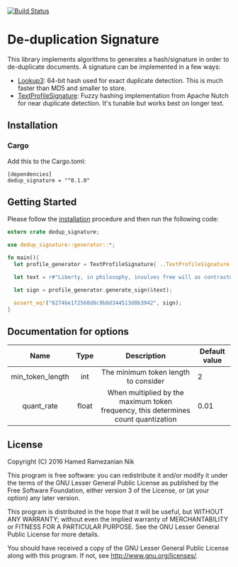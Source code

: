 [![Build Status](https://travis-ci.org/iCEAGE/dedup_signature.svg?branch=master)](https://travis-ci.org/iCEAGE/dedup_signature)

# De-duplication Signature

This library implements algorithms to generates a hash/signature in order to de-duplicate documents. A signature can be implemented in a few ways:

* [Lookup3](http://burtleburtle.net/bob/c/lookup3.c): 64-bit hash used for exact duplicate detection. This is much faster than MD5 and smaller to store.
* [TextProfileSignature](http://wiki.apache.org/solr/TextProfileSignature): Fuzzy hashing implementation from Apache Nutch for near duplicate detection. It's tunable but works best on longer text.


## Installation

### Cargo

Add this to the Cargo.toml:

    [dependencies]
    dedup_signature = "^0.1.0"


## Getting Started

Please follow the [installation](#installation) procedure and then run the following code:

```rust
extern crate dedup_signature;

use dedup_signature::generator::*;

fn main(){
  let profile_generator = TextProfileSignature{ ..TextProfileSignature::default() };

  let text = r#"Liberty, in philosophy, involves free will as contrasted with determinism.[1] In politics, liberty consists of the social and political freedoms enjoyed by all citizens.[2] In theology, liberty is freedom from the bondage of sin.[3] Generally, liberty seems to be distinct from freedom in that freedom concerns itself primarily, if not exclusively, with the ability to do as one wills and what one has the power to do; whereas liberty also takes into account the rights of all involved. As such, liberty can be thought of as freedom limited by rights, and therefore cannot be abused."#;

  let sign = profile_generator.generate_sign(&text);

  assert_eq!("6274be1f2560d8c9b8d344513d0b3942", sign);
}
```

## Documentation for options

|       Name       |  Type |                                     Description                                    | Default value |
|:----------------:|:-----:|:----------------------------------------------------------------------------------:|---------------|
| min_token_length |  int  | The minimum token length to consider                                               | 2             |
|    quant_rate    | float | When multiplied by the maximum token frequency, this determines count quantization | 0.01          |

## License

Copyright (C) 2016  Hamed Ramezanian Nik

This program is free software: you can redistribute it and/or modify
it under the terms of the GNU Lesser General Public License as published by
the Free Software Foundation, either version 3 of the License, or
(at your option) any later version.

This program is distributed in the hope that it will be useful,
but WITHOUT ANY WARRANTY; without even the implied warranty of
MERCHANTABILITY or FITNESS FOR A PARTICULAR PURPOSE.  See the
GNU Lesser General Public License for more details.

You should have received a copy of the GNU Lesser General Public License
along with this program.  If not, see <http://www.gnu.org/licenses/>.
